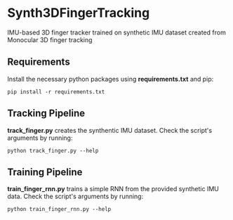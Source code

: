 # Synth3DFingerTracking
IMU-based 3D finger tracker trained on synthetic IMU dataset created from Monocular 3D finger tracking

## Requirements
Install the necessary python packages using **requirements.txt** and pip:<br />

`pip install -r requirements.txt`

## Tracking Pipeline
**track_finger.py** creates the synthentic IMU dataset. Check the script's arguments by running:<br />

`python track_finger.py --help`

## Training Pipeline 
**train_finger_rnn.py** trains a simple RNN from the provided synthetic IMU data. Check the script's arguments by running:<br />

`python train_finger_rnn.py --help`

